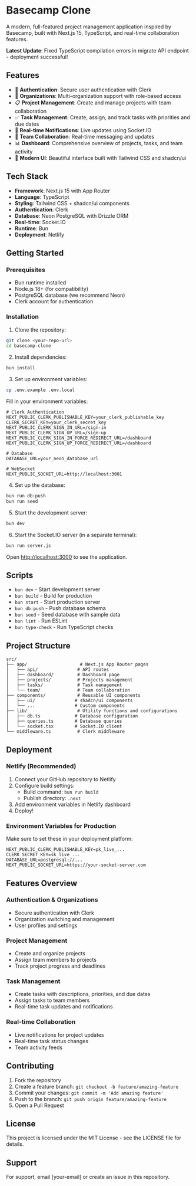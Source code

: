 # Basecamp Clone

A modern, full-featured project management application inspired by Basecamp, built with Next.js 15, TypeScript, and real-time collaboration features.

**Latest Update**: Fixed TypeScript compilation errors in migrate API endpoint - deployment successful!

## Features

- 🔐 **Authentication**: Secure user authentication with Clerk
- 👥 **Organizations**: Multi-organization support with role-based access
- 📋 **Project Management**: Create and manage projects with team collaboration
- ✅ **Task Management**: Create, assign, and track tasks with priorities and due dates
- 🔔 **Real-time Notifications**: Live updates using Socket.IO
- 💬 **Team Collaboration**: Real-time messaging and updates
- 📊 **Dashboard**: Comprehensive overview of projects, tasks, and team activity
- 🎨 **Modern UI**: Beautiful interface built with Tailwind CSS and shadcn/ui

## Tech Stack

- **Framework**: Next.js 15 with App Router
- **Language**: TypeScript
- **Styling**: Tailwind CSS + shadcn/ui components
- **Authentication**: Clerk
- **Database**: Neon PostgreSQL with Drizzle ORM
- **Real-time**: Socket.IO
- **Runtime**: Bun
- **Deployment**: Netlify

## Getting Started

### Prerequisites

- Bun runtime installed
- Node.js 18+ (for compatibility)
- PostgreSQL database (we recommend Neon)
- Clerk account for authentication

### Installation

1. Clone the repository:
```bash
git clone <your-repo-url>
cd basecamp-clone
```

2. Install dependencies:
```bash
bun install
```

3. Set up environment variables:
```bash
cp .env.example .env.local
```

Fill in your environment variables:
```env
# Clerk Authentication
NEXT_PUBLIC_CLERK_PUBLISHABLE_KEY=your_clerk_publishable_key
CLERK_SECRET_KEY=your_clerk_secret_key
NEXT_PUBLIC_CLERK_SIGN_IN_URL=/sign-in
NEXT_PUBLIC_CLERK_SIGN_UP_URL=/sign-up
NEXT_PUBLIC_CLERK_SIGN_IN_FORCE_REDIRECT_URL=/dashboard
NEXT_PUBLIC_CLERK_SIGN_UP_FORCE_REDIRECT_URL=/dashboard

# Database
DATABASE_URL=your_neon_database_url

# WebSocket
NEXT_PUBLIC_SOCKET_URL=http://localhost:3001
```

4. Set up the database:
```bash
bun run db:push
bun run seed
```

5. Start the development server:
```bash
bun dev
```

6. Start the Socket.IO server (in a separate terminal):
```bash
bun run server.js
```

Open [http://localhost:3000](http://localhost:3000) to see the application.

## Scripts

- `bun dev` - Start development server
- `bun build` - Build for production
- `bun start` - Start production server
- `bun db:push` - Push database schema
- `bun seed` - Seed database with sample data
- `bun lint` - Run ESLint
- `bun type-check` - Run TypeScript checks

## Project Structure

```
src/
├── app/                    # Next.js App Router pages
│   ├── api/               # API routes
│   ├── dashboard/         # Dashboard page
│   ├── projects/          # Projects management
│   ├── tasks/             # Task management
│   └── team/              # Team collaboration
├── components/            # Reusable UI components
│   ├── ui/               # shadcn/ui components
│   └── ...               # Custom components
├── lib/                   # Utility functions and configurations
│   ├── db.ts             # Database configuration
│   ├── queries.ts        # Database queries
│   └── socket.tsx        # Socket.IO client
└── middleware.ts          # Clerk middleware
```

## Deployment

### Netlify (Recommended)

1. Connect your GitHub repository to Netlify
2. Configure build settings:
   - Build command: `bun run build`
   - Publish directory: `.next`
3. Add environment variables in Netlify dashboard
4. Deploy!

### Environment Variables for Production

Make sure to set these in your deployment platform:

```env
NEXT_PUBLIC_CLERK_PUBLISHABLE_KEY=pk_live_...
CLERK_SECRET_KEY=sk_live_...
DATABASE_URL=postgresql://...
NEXT_PUBLIC_SOCKET_URL=https://your-socket-server.com
```

## Features Overview

### Authentication & Organizations
- Secure authentication with Clerk
- Organization switching and management
- User profiles and settings

### Project Management
- Create and organize projects
- Assign team members to projects
- Track project progress and deadlines

### Task Management
- Create tasks with descriptions, priorities, and due dates
- Assign tasks to team members
- Real-time task updates and notifications

### Real-time Collaboration
- Live notifications for project updates
- Real-time task status changes
- Team activity feeds

## Contributing

1. Fork the repository
2. Create a feature branch: `git checkout -b feature/amazing-feature`
3. Commit your changes: `git commit -m 'Add amazing feature'`
4. Push to the branch: `git push origin feature/amazing-feature`
5. Open a Pull Request

## License

This project is licensed under the MIT License - see the LICENSE file for details.

## Support

For support, email [your-email] or create an issue in this repository.
